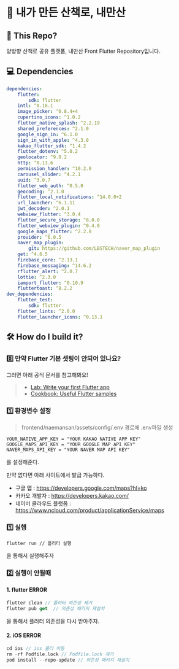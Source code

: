 # 🌿 내가 만든 산책로, 내만산

## 🤔 This Repo?

양방향 산책로 공유 플랫폼, 내만산 Front Flutter Repository입니다.

## 💻 Dependencies

```yaml
dependencies:
    flutter:
        sdk: flutter
    intl: ^0.18.1
    image_picker: ^0.8.4+4
    cupertino_icons: ^1.0.2
    flutter_native_splash: ^2.2.19
    shared_preferences: ^2.1.0
    google_sign_in: ^6.1.0
    sign_in_with_apple: ^4.3.0
    kakao_flutter_sdk: ^1.4.2
    flutter_dotenv: ^5.0.2
    geolocator: ^9.0.2
    http: ^0.13.6
    permission_handler: ^10.2.0
    carousel_slider: ^4.2.1
    uuid: ^3.0.7
    flutter_web_auth: ^0.5.0
    geocoding: ^2.1.0
    flutter_local_notifications: ^14.0.0+2
    url_launcher: ^6.1.11
    jwt_decoder: ^2.0.1
    webview_flutter: ^3.0.4
    flutter_secure_storage: ^8.0.0
    flutter_webview_plugin: ^0.4.0
    google_maps_flutter: ^2.2.8
    provider: ^6.0.5
    naver_map_plugin:
        git: https://github.com/LBSTECH/naver_map_plugin
    get: ^4.6.5
    firebase_core: ^2.13.1
    firebase_messaging: ^14.6.2
    rflutter_alert: ^2.0.7
    lottie: ^2.3.0
    iamport_flutter: ^0.10.9
    fluttertoast: ^8.2.2
dev_dependencies:
    flutter_test:
        sdk: flutter
    flutter_lints: ^2.0.0
    flutter_launcher_icons: ^0.13.1
```

## 🛠️ How do I build it?

### 0️⃣ 만약 Flutter 기본 셋팅이 안되어 있나요?

그러면 아래 공식 문서를 참고해봐요!

> -   [Lab: Write your first Flutter app](https://docs.flutter.dev/get-started/codelab)
> -   [Cookbook: Useful Flutter samples](https://docs.flutter.dev/cookbook)

### 1️⃣ 환경변수 설정

> frontend/naemansan/assets/config/.env 경로에 .env파일 생성

```
YOUR_NATIVE_APP_KEY = "YOUR KAKAO NATIVE APP KEY"
GOOGLE_MAPS_API_KEY = "YOUR GOOGLE MAP API KEY"
NAVER_MAPS_API_KEY = "YOUR NAVER MAP API KEY"
```

를 설정해준다.

만약 없다면 아래 사이트에서 발급 가능하다.

-   구글 맵 : https://developers.google.com/maps?hl=ko
-   카카오 개발자 : https://developers.kakao.com/
-   네이버 클라우드 플랫폼 : https://www.ncloud.com/product/applicationService/maps

### 1️⃣ 실행

```
flutter run // 플러터 실행
```

을 통해서 실행해주자

### 2️⃣ 실행이 안될때

#### 1. flutter ERROR

```dart
flutter clean // 플러터 의존성 제거
flutter pub get  // 의존성 패키지 재설치
```

을 통해서 플러터 의존성을 다시 받아주자.

#### 2. iOS ERROR

```dart
cd ios // ios 폴더 이동
rm -rf Podfile.lock // Podfile.lock 제거
pod install --repo-update // 의존성 패키지 재설치

```
